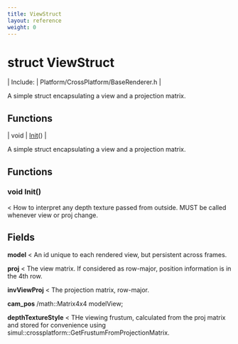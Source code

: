 ```yaml
---
title: ViewStruct
layout: reference
weight: 0
---
```

struct ViewStruct
===

| Include: | Platform/CrossPlatform/BaseRenderer.h |

A simple struct encapsulating a view and a projection matrix.
  


Functions
---

| void | [Init](#Init)() |

A simple struct encapsulating a view and a projection matrix.
  


Functions
---

### <a name="Init"/>void Init()
< How to interpret any depth texture passed from outside.
MUST be called whenever view or proj change.

Fields
---

**model**  < An id unique to each rendered view, but persistent across frames.

**proj**  < The view matrix. If considered as row-major, position information is in the 4th row.

**invViewProj**  < The projection matrix, row-major.

**cam_pos**  /math::Matrix4x4 modelView;

**depthTextureStyle**  < THe viewing frustum, calculated from the proj matrix and stored for convenience using simul::crossplatform::GetFrustumFromProjectionMatrix.
